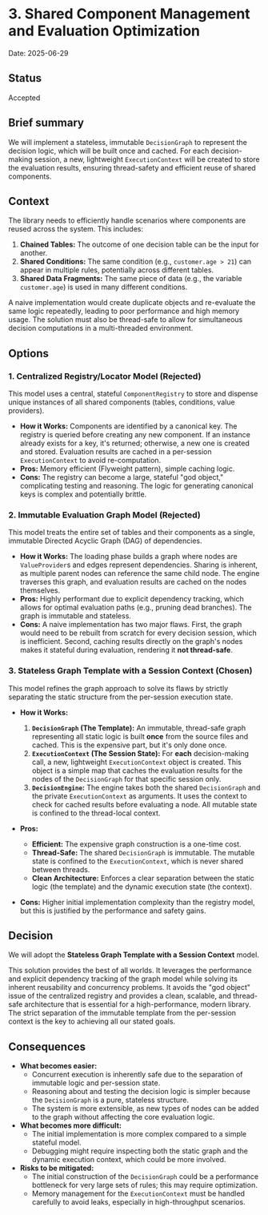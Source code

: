 # 3. Shared Component Management and Evaluation Optimization

Date: 2025-06-29

## Status

Accepted

## Brief summary

We will implement a stateless, immutable `DecisionGraph` to represent the decision logic, which will
be built once and cached. For each decision-making session, a new, lightweight `ExecutionContext`
will be created to store the evaluation results, ensuring thread-safety and efficient reuse of
shared components.

## Context

The library needs to efficiently handle scenarios where components are reused across the system.
This includes:

1. **Chained Tables:** The outcome of one decision table can be the input for another.
2. **Shared Conditions:** The same condition (e.g., `customer.age > 21`) can appear in multiple
   rules, potentially across different tables.
3. **Shared Data Fragments:** The same piece of data (e.g., the variable `customer.age`) is used in
   many different conditions.

A naive implementation would create duplicate objects and re-evaluate the same logic repeatedly,
leading to poor performance and high memory usage. The solution must also be thread-safe to allow
for simultaneous decision computations in a multi-threaded environment.

## Options

### 1. Centralized Registry/Locator Model (Rejected)

This model uses a central, stateful `ComponentRegistry` to store and dispense unique instances of
all shared components (tables, conditions, value providers).

* **How it Works:** Components are identified by a canonical key. The registry is queried before
  creating any new component. If an instance already exists for a key, it's returned; otherwise, a
  new one is created and stored. Evaluation results are cached in a per-session `ExecutionContext`
  to avoid re-computation.
* **Pros:** Memory efficient (Flyweight pattern), simple caching logic.
* **Cons:** The registry can become a large, stateful "god object," complicating testing and
  reasoning. The logic for generating canonical keys is complex and potentially brittle.

### 2. Immutable Evaluation Graph Model (Rejected)

This model treats the entire set of tables and their components as a single, immutable Directed
Acyclic Graph (DAG) of dependencies.

* **How it Works:** The loading phase builds a graph where nodes are `ValueProvider`s and edges
  represent dependencies. Sharing is inherent, as multiple parent nodes can reference the same child
  node. The engine traverses this graph, and evaluation results are cached on the nodes themselves.
* **Pros:** Highly performant due to explicit dependency tracking, which allows for optimal
  evaluation paths (e.g., pruning dead branches). The graph is immutable and stateless.
* **Cons:** A naive implementation has two major flaws. First, the graph would need to be rebuilt
  from scratch for every decision session, which is inefficient. Second, caching results directly on
  the graph's nodes makes it stateful during evaluation, rendering it **not thread-safe**.

### 3. Stateless Graph Template with a Session Context (Chosen)

This model refines the graph approach to solve its flaws by strictly separating the static structure
from the per-session execution state.

* **How it Works:**
    1. **`DecisionGraph` (The Template):** An immutable, thread-safe graph representing all static
       logic is built **once** from the source files and cached. This is the expensive part, but
       it's only done once.
    2. **`ExecutionContext` (The Session State):** For **each** decision-making call, a new,
       lightweight `ExecutionContext` object is created. This object is a simple map that caches the
       evaluation results for the nodes of the `DecisionGraph` for that specific session only.
    3. **`DecisionEngine`:** The engine takes both the shared `DecisionGraph` and the private
       `ExecutionContext` as arguments. It uses the context to check for cached results before
       evaluating a node. All mutable state is confined to the thread-local context.

* **Pros:**
    * **Efficient:** The expensive graph construction is a one-time cost.
    * **Thread-Safe:** The shared `DecisionGraph` is immutable. The mutable state is confined to the
      `ExecutionContext`, which is never shared between threads.
    * **Clean Architecture:** Enforces a clear separation between the static logic (the template)
      and the dynamic execution state (the context).
* **Cons:** Higher initial implementation complexity than the registry model, but this is justified
  by the performance and safety gains.

## Decision

We will adopt the **Stateless Graph Template with a Session Context** model.

This solution provides the best of all worlds. It leverages the performance and explicit dependency
tracking of the graph model while solving its inherent reusability and concurrency problems. It
avoids the "god object" issue of the centralized registry and provides a clean, scalable, and
thread-safe architecture that is essential for a high-performance, modern library. The strict
separation of the immutable template from the per-session context is the key to achieving all our
stated goals.

## Consequences

* **What becomes easier:**
    * Concurrent execution is inherently safe due to the separation of immutable logic and
      per-session state.
    * Reasoning about and testing the decision logic is simpler because the `DecisionGraph` is a
      pure, stateless structure.
    * The system is more extensible, as new types of nodes can be added to the graph without
      affecting the core evaluation logic.
* **What becomes more difficult:**
    * The initial implementation is more complex compared to a simple stateful model.
    * Debugging might require inspecting both the static graph and the dynamic execution context,
      which could be more involved.
* **Risks to be mitigated:**
    * The initial construction of the `DecisionGraph` could be a performance bottleneck for very
      large sets of rules; this may require optimization.
    * Memory management for the `ExecutionContext` must be handled carefully to avoid leaks,
      especially in high-throughput scenarios.
